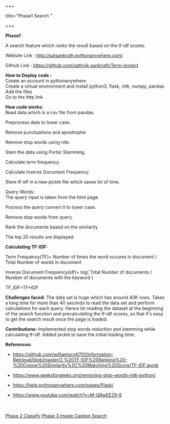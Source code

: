 +++

title="Phase1 Search "

+++

**Phase1**

A search feature which ranks the result based on the tf-idf scores.

 Website Link : http://satsankruth.pythonanywhere.com/
 
 Github Link : https://github.com/sathvik-sankruth/Term-project

**How to Deploy code :**<br>
 Create an account in pythonanywhere<br>
 Create a virtual environment and install python3, flask, nltk, numpy, pandas<br>
 Add the files<br>
 Go to the http link<br>

**How code works:**<br>
 Read data which is a csv file from pandas.
 
 Preprocess data to lower case. 
 
 Remove punctuations and apostrophe. 
 
 Remove stop words using nltk. 
 
 Stem the data using Porter Stemming. 
 
 Calculate term frequency. 
 
 Calculate Inverse Document Frequency. 
 
 Store tf-idf in a new pickle file which saves lot of time. 


 Query Words: <br>
  The query input is taken from the html page.

  Process the query convert it to lower case.

  Remove stop words from query.

  Rank the documents based on the similarity

  The top 20 results are displayed.

**Calculating TF-IDF:**

 Term Frequency(TF)= Number of times the word occures in document / Total Number of words in document

 Inverse Document Frequency(idf)= log( Total Number of documents / Number of documents with the keyword )

 TF_IDF=TF*IDF 


**Challenges faced:**
 The data set is huge which has around 40K rows. Takes a long time for more than 40 seconds to read the data set and perform calculations for each query. Hence Im reading the dataset at the beginning of the search function and precalculating the tf-idf scores, so that it's easy to get the search result once the page is loaded.

**Contributions:**
 Implemented stop words reduction and stemming while calculating tf-idf. 
 Added pickle to save the initial loading time. 


**References:**

 * https://github.com/williamscott701/Information-Retrieval/blob/master/2.%20TF-IDF%20Ranking%20-%20Cosine%20Similarity%2C%20Matching%20Score/TF-IDF.ipynb

 * https://www.geeksforgeeks.org/removing-stop-words-nltk-python/

 * https://help.pythonanywhere.com/pages/Flask/

 * https://www.youtube.com/watch?v=M-QRwEEZ9-8


<br><br>
[Phase 2 Classify](https://sathvik-sankruth.netlify.com/project/phase2classifier/)
[Phase 3 Image Caption Search](https://sathvik-sankruth.netlify.com/project/phase3imagecaption/)
<br><br>

